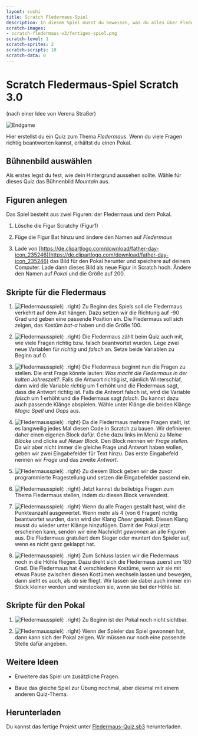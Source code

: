 ```yaml
---
layout: sushi
title: Scratch Fledermaus-Spiel
description: In diesem Spiel musst du beweisen, was du alles über Fledermäuse weißt
scratch-images:
- scratch-fledermaus-v3/fertiges-spiel.png
scratch-level: 1
scratch-sprites: 2
scratch-scripts: 10
scratch-data: 0
---
```


# Scratch Fledermaus-Spiel <span class="badge badge-scratch3">Scratch 3.0</span>

(nach einer Idee von Verena Straßer)

![Endgame](scratch-fledermaus-v3/fertiges-spiel.png)

Hier erstellst du ein Quiz zum Thema *Fledermaus*. Wenn du viele Fragen richtig beantworten kannst, erhältst du einen Pokal.

## Bühnenbild auswählen

Als erstes legst du fest, wie dein Hintergrund aussehen sollte. Wähle für dieses Quiz das Bühnenbild *Mountain* aus.

## Figuren anlegen

Das Spiel besteht aus zwei Figuren: der Fledermaus und dem Pokal.

1. Lösche die Figur Scratchy (Figur1)

1. Füge die Figur Bat hinzu und ändere den Namen auf *Fledermaus*
 
1. Lade von [https://de.clipartlogo.com/download/father-day-icon_235246](https://de.clipartlogo.com/download/father-day-icon_235246) das Bild für den Pokal herunter und speichere auf deinem Computer. Lade dann dieses Bild als neue Figur in Scratch hoch. Ändere den Namen auf *Pokal* und die Größe auf 200.

## Skripte für die Fledermaus

1. ![Fledermausspiel](scratch-fledermaus-v3/fledermaus-01.png){: .right}
Zu Beginn des Spiels soll die Fledermaus verkehrt auf dem Ast hängen. Dazu setzen wir die Richtung auf -90 Grad und geben eine passende Position ein. Die Fledermaus soll sich zeigen, das Kostüm *bat-a* haben und die Größe 100.

1. ![Fledermausspiel](scratch-fledermaus-v3/fledermaus-02.png){: .right}
Die Fledermaus zählt beim Quiz auch mit, wie viele Fragen richtig bzw. falsch beantwortet wurden. Lege zwei neue Variablen für *richtig* und *falsch* an. Setze beide Variablen zu Beginn auf 0.

1. ![Fledermausspiel](scratch-fledermaus-v3/fledermaus-03.png){: .right}
Die Fledermaus beginnt nun die Fragen zu stellen. Die erst Frage könnte lauten: *Was macht die Fledermaus in der kalten Jahreszeit?*. Falls die Antwort richtig ist, nämlich Winterschlaf, dann wird die Variable *richtig* um 1 erhöht und die Fledermaus sagt, dass die Antwort richtig ist. Falls die Antwort falsch ist, wird die Variable *falsch* um 1 erhöht und die Fledermaus sagt *falsch*. Du kannst dazu auch passende Klänge abspielen. Wähle unter Klänge die beiden Klänge *Magic Spell* und *Oops* aus.

1. ![Fledermausspiel](scratch-fledermaus-v3/fledermaus-04.png){: .right}
Da die Fledermaus mehrere Fragen stellt, ist es langweilig jedes Mal diesen Code in Scratch zu bauen. Wir definieren daher einen eigenen Block dafür. Gehe dazu links im Menü zu *Meine Blöcke* und clicke auf *Neuer Block*. Den Block nennen wir *Frage stellen*. Da wir aber nicht immer die gleiche Frage und Antwort haben wollen, geben wir zwei Eingabefelder für Text hinzu. Das erste Eingabefeld nennen wir *Frage* und das zweite *Antwort*.

1. ![Fledermausspiel](scratch-fledermaus-v3/fledermaus-05.png){: .right}
Zu diesem Block geben wir die zuvor programmierte Fragestellung und setzen die Eingabefelder passend ein.

1. ![Fledermausspiel](scratch-fledermaus-v3/fledermaus-06.png){: .right}
Jetzt kannst du beliebige Fragen zum Thema Fledermaus stellen, indem du diesen Block verwendest.

1. ![Fledermausspiel](scratch-fledermaus-v3/fledermaus-07.png){: .right}
Wenn du alle Fragen gestallt hast, wird die Punkteanzahl ausgewertet. Wenn mehr als 4 (von 6 Fragen) richtig beantwortet wurden, dann wird der Klang *Cheer* gespielt.
Diesen Klang musst du wieder unter Klänge hinzufügen. Damit der Pokal jetzt erscheinen kann, senden wir eine Nachricht *gewonnen* an alle Figuren aus. Die Fledermaus gratuliert dem Sieger oder muntert den Spieler auf, wenn es nicht ganz geklappt hat.

1. ![Fledermausspiel](scratch-fledermaus-v3/fledermaus-08.png){: .right}
Zum Schluss lassen wir die Fledermaus noch in die Höhle fliegen. Dazu dreht sich die Fledermaus zuerst um 180 Grad. Die Fledermaus hat 4 verschiedene Kostüme, wenn wir sie mit etwas Pause zwischen diesen Kostümen wechseln lassen und bewegen, dann sieht es auch, als ob sie fliegt. Wir lassen sie dabei auch immer ein Stück kleiner werden und verstecken sie, wenn sie bei der Höhle ist.

## Skripte für den Pokal

1. ![Fledermausspiel](scratch-fledermaus-v3/pokal-01.png){: .right}
Zu Beginn ist der Pokal noch nicht sichtbar.

1. ![Fledermausspiel](scratch-fledermaus-v3/pokal-02.png){: .right}
Wenn der Spieler das Spiel gewonnen hat, dann kann sich der Pokal zeigen. Wir müssen nur noch eine passende Stelle dafür angeben.

## Weitere Ideen

* Erweitere das Spiel um zusätzliche Fragen.

* Baue das gleiche Spiel zur Übung nochmal, aber diesmal mit einem anderen Quiz-Thema.

## Herunterladen

Du kannst das fertige Projekt unter [Fledermaus-Quiz.sb3](scratch-fledermaus-v3/Fledermaus-Quiz.sb3) herunterladen.
